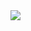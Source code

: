 <html>
  <head><img src="20180926_164153.jpg/> 
    <title>Rachel Barr</title>
   </head> <b>Senior in Greenville, South Carolina <b>
    <body>
  <p>I am senior in high school, taking duel credit classes at Bob Jones University. I work at Hidden Treasure Christian School, which is a special needs school connected to Faith Baptist Church of Taylors, SC.<p>
<p>I am currently engrossed in school and work and all that comes with that (including not having any “spare” time). But when I do have time I enjoy hanging out with my friends, hiking, and writing/playing music on the piano. I plan on going into the transportation industry.<p>
    <a href="https://www.hiddentreasure.org/"/a>
  <a href="https://www.instagram.com/rachel_barrr/?hl=en"/a>
  </body>
</head>
